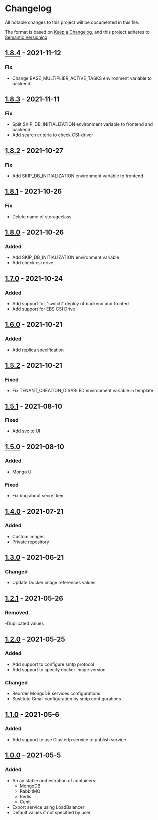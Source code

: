 # Changelog

All notable changes to this project will be documented in this file.

The format is based on [Keep a Changelog](https://keepachangelog.com/en/1.0.0/),
and this project adheres to [Semantic Versioning](https://semver.org/spec/v2.0.0.html).

## [1.8.4] - 2021-11-12

### Fix

- Change BASE_MULTIPLIER_ACTIVE_TASKS environment variable to backend.

## [1.8.3] - 2021-11-11

### Fix

- Split SKIP_DB_INITIALIZATION environment variable to frontend and backend
- Add search criteria to check CSI-driver

## [1.8.2] - 2021-10-27

### Fix

- Add SKIP_DB_INITIALIZATION environment variable to frontend

## [1.8.1] - 2021-10-26

### Fix

- Delete name of storageclass

## [1.8.0] - 2021-10-26

### Added

- Add SKIP_DB_INITIALIZATION environment variable
- Add check csi drive

## [1.7.0] - 2021-10-24

### Added

- Add support for "switch" deploy of backend and fronted
- Add support for EBS CSI Drive

## [1.6.0] - 2021-10-21

### Added

- Add replica specification

## [1.5.2] - 2021-10-21

### Fixed

- Fix TENANT_CREATION_DISABLED environment variable in template

## [1.5.1] - 2021-08-10

### Fixed

- Add svc to UI

## [1.5.0] - 2021-08-10

### Added

- Mongo UI

### Fixed

- Fix bug about secret key


## [1.4.0] - 2021-07-21

### Added

- Custom images
- Private repository

## [1.3.0] - 2021-06-21

### Changed

- Update Docker image references values

## [1.2.1] - 2021-05-26

### Removed

-Duplicated values

## [1.2.0] - 2021-05-25

### Added

- Add support to configure smtp protocol
- Add support to specify docker image version

### Changed

- Reorder MongoDB services configurations
- Sustitute Gmail configuration by smtp configurations

## [1.1.0] - 2021-05-6

### Added

- Add support to use ClusterIp service to publish service

## [1.0.0] - 2021-05-5

### Added

- An an stable orchestration of containers:
  - MongoDB
  - RabbitMQ
  - Redis
  - Cenit
- Export service using LoadBalancer
- Default values if not specified by user

[1.8.4]: https://github.com/cenit-io/cenit-chart/compare/v1.8.3...v1.8.4
[1.8.3]: https://github.com/cenit-io/cenit-chart/compare/v1.8.2...v1.8.3
[1.8.2]: https://github.com/cenit-io/cenit-chart/compare/v1.8.1...v1.8.2
[1.8.1]: https://github.com/cenit-io/cenit-chart/compare/v1.8.0...v1.8.1
[1.8.0]: https://github.com/cenit-io/cenit-chart/compare/v1.7.0...v1.8.0
[1.7.0]: https://github.com/cenit-io/cenit-chart/compare/v1.6.0...v1.7.0
[1.6.0]: https://github.com/cenit-io/cenit-chart/compare/v1.5.2...v1.6.0
[1.5.2]: https://github.com/cenit-io/cenit-chart/compare/v1.5.1...v1.5.2
[1.5.1]: https://github.com/cenit-io/cenit-chart/compare/v1.5.0...v1.5.1
[1.5.0]: https://github.com/cenit-io/cenit-chart/compare/v1.4.0...v1.5.0
[1.4.0]: https://github.com/cenit-io/cenit-chart/compare/v1.3.0...v1.4.0
[1.3.0]: https://github.com/cenit-io/cenit-chart/compare/v1.2.1...v1.3.0
[1.2.1]: https://github.com/cenit-io/cenit-chart/compare/v1.2.0...v1.2.1
[1.2.0]: https://github.com/cenit-io/cenit-chart/compare/v1.2.0...v1.1.0
[1.1.0]: https://github.com/cenit-io/cenit-chart/compare/v1.0.0...v1.1.0
[1.0.0]: https://github.com/cenit-io/cenit-chart/releases/tag/v1.0.0